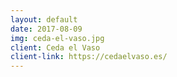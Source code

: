 ```yaml
---
layout: default
date: 2017-08-09
img: ceda-el-vaso.jpg
client: Ceda el Vaso
client-link: https://cedaelvaso.es/
---
```

